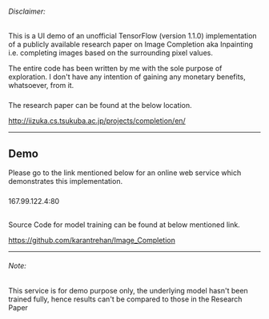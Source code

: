###### Disclaimer:
This is a UI demo of an unofficial TensorFlow (version 1.1.0) implementation of a publicly available research paper on Image Completion aka Inpainting i.e. completing images based on the surrounding pixel values.

The entire code has been written by me with the sole purpose of exploration. I don't have any intention of gaining any monetary benefits, whatsoever, from it.

###

The research paper can be found at the below location.

<http://iizuka.cs.tsukuba.ac.jp/projects/completion/en/>

______________________________________

## Demo
Please go to the link mentioned below for an online web service which demonstrates this implementation.

#####
167.99.122.4:80

##

Source Code for model training can be found at below mentioned link.

<https://github.com/karantrehan/Image_Completion>
______________________________________


###### Note:
This service is for demo purpose only, the underlying model hasn't been trained fully, hence results can't be compared to those in the Research Paper

